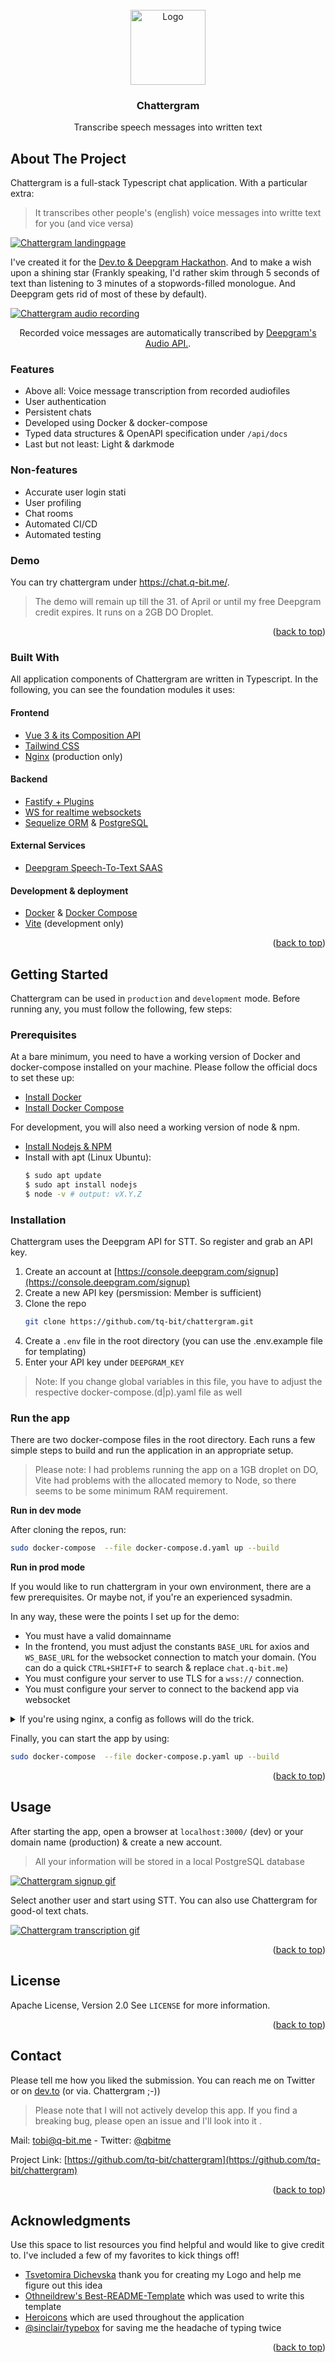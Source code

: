 <div id="top"></div>

<!-- PROJECT LOGO -->
<br />
<div align="center">
  <a href="https://github.com/tq-bit/chattergram">
    <img src="assets/logo.gif" alt="Logo" width="120px" height="120px">
  </a>

  <h3 align="center">Chattergram</h3>

  <p align="center">
    Transcribe speech messages into written text
  </p>
</div>

<!-- ABOUT THE PROJECT -->
## About The Project

Chattergram is a full-stack Typescript chat application. With a particular extra:

> It transcribes other people's (english) voice messages into writte text for you (and vice versa)

[![Chattergram landingpage][product-screenshot]](#)

I've created it for the [Dev.to & Deepgram Hackathon](https://dev.to/devteam/join-us-for-a-new-kind-of-hackathon-on-dev-brought-to-you-by-deepgram-2bjd). And to make a wish upon a shining star (Frankly speaking, I'd rather skim through 5 seconds of text than listening to 3 minutes of a stopwords-filled monologue. And Deepgram gets rid of most of these by default).


[![Chattergram audio recording][example-screenshot-I]](#)
<div align="center">Recorded voice messages are automatically transcribed by <a href="https://developers.deepgram.com/api-reference/">Deepgram's Audio API.</a>.  </div>

### Features
- Above all: Voice message transcription from recorded audiofiles
- User authentication
- Persistent chats
- Developed using Docker & docker-compose
- Typed data structures & OpenAPI specification under `/api/docs`
- Last but not least: Light & darkmode

### Non-features
- Accurate user login stati
- User profiling
- Chat rooms
- Automated CI/CD
- Automated testing

### Demo

You can try chattergram under https://chat.q-bit.me/.

> The demo will remain up till the 31. of April or until my free Deepgram credit expires. It runs on a 2GB DO Droplet.

<p align="right">(<a href="#top">back to top</a>)</p>

### Built With

All application components of Chattergram are written in Typescript. In the following, you can see the foundation modules it uses:

#### Frontend

* [Vue 3 & its Composition API](https://vuejs.org/)
* [Tailwind CSS](https://tailwindcss.com/)
* [Nginx](https://www.nginx.com/) (production only)

#### Backend
* [Fastify + Plugins](https://www.fastify.io/)
* [WS for realtime websockets](https://github.com/websockets/ws)
* [Sequelize ORM](https://sequelize.org/) & [PostgreSQL](https://www.postgresql.org/)

#### External Services
* [Deepgram Speech-To-Text SAAS](https://deepgram.com/)

#### Development & deployment
* [Docker](https://www.docker.com/) & [Docker Compose](https://docs.docker.com/compose/)
* [Vite](https://vitejs.dev/) (development only)

<p align="right">(<a href="#top">back to top</a>)</p>

<!-- GETTING STARTED -->
## Getting Started

Chattergram can be used in `production` and `development` mode. Before running any, you must follow the following, few steps:

### Prerequisites

At a bare minimum, you need to have a working version of Docker and docker-compose installed on your machine. Please follow the official docs to set these up:

* [Install Docker](https://docs.docker.com/engine/install/)
* [Install Docker Compose](https://docs.docker.com/compose/install/)

For development, you will also need a working version of node & npm.

* [Install Nodejs & NPM](https://nodejs.org/en/download/)
* Install with apt (Linux Ubuntu):
  ```sh
  $ sudo apt update
  $ sudo apt install nodejs
  $ node -v # output: vX.Y.Z
  ```

### Installation

Chattergram uses the Deepgram API for STT. So register and grab an API key.

1. Create an account at [https://console.deepgram.com/signup](https://console.deepgram.com/signup)
2. Create a new API key (persmission: Member is sufficient)
3. Clone the repo
   ```sh
   git clone https://github.com/tq-bit/chattergram.git
   ```
4. Create a `.env` file in the root directory (you can use the .env.example file for templating)
5. Enter your API key under `DEEPGRAM_KEY`

> Note: If you change global variables in this file, you have to adjust the respective docker-compose.(d|p).yaml file as well

### Run the app

There are two docker-compose files in the root directory. Each runs a few simple steps to build and run the application in an appropriate setup.

> Please note: I had problems running the app on a 1GB droplet on DO, Vite had problems with the allocated memory to Node, so there seems to be some minimum RAM requirement.

**Run in dev mode**

After cloning the repos, run:

```bash
sudo docker-compose  --file docker-compose.d.yaml up --build
```

**Run in prod mode**

If you would like to run chattergram in your own environment, there are a few prerequisites. Or maybe not, if you're an experienced sysadmin.

In any way, these were the points I set up for the demo:

- You must have a valid domainname
- In the frontend, you must adjust the constants `BASE_URL` for axios and `WS_BASE_URL` for the websocket connection to match your domain. (You can do a quick `CTRL+SHIFT+F` to search & replace `chat.q-bit.me`)
- You must configure your server to use TLS for a `wss://` connection.
- You must configure your server to connect to the backend app via websocket

<details>
  <summary>If you're using nginx, a config as follows will do the trick. </summary>
<pre>
# In a dedicated file under /etc/nginx/sites-enabled/<your-domain>
location /ws/ {
  proxy_http_version 1.1;
  proxy_set_header Upgrade $http_upgrade;
  proxy_set_header Connection "Upgrade";
  proxy_set_header Host $host;
  proxy_read_timeout 86400s; # Prevents the WS connection from breaking after ~ 60secs
  proxy_send_timeout 86400s;
  proxy_pass http://localhost:9090/;
}
</pre>
</details>

Finally, you can start the app by using:

```bash
sudo docker-compose  --file docker-compose.p.yaml up --build
```

<p align="right">(<a href="#top">back to top</a>)</p>



<!-- USAGE EXAMPLES -->
## Usage

 After starting the app, open a browser at `localhost:3000/` (dev) or your domain name (production) & create a new account.

> All your information will be stored in a local PostgreSQL database

[![Chattergram signup gif][onboarding-screenshot-I]](#)

Select another user and start using STT. You can also use Chattergram for good-ol text chats.


[![Chattergram transcription gif][onboarding-screenshot-II]](#)


<p align="right">(<a href="#top">back to top</a>)</p>

<!-- LICENSE -->
## License

Apache License, Version 2.0 See `LICENSE` for more information.

<p align="right">(<a href="#top">back to top</a>)</p>



<!-- CONTACT -->
## Contact

Please tell me how you liked the submission. You can reach me on Twitter or on [dev.to](https://dev.to/tqbit) (or via. Chattergram ;-))

> Please note that I will not actively develop this app. If you find a breaking bug, please open an issue and I'll look into it .

Mail: [tobi@q-bit.me](mailto:tobi@q-bit.me) - Twitter: [@qbitme](https://twitter.com/qbitme)

Project Link: [https://github.com/tq-bit/chattergram](https://github.com/tq-bit/chattergram)

<p align="right">(<a href="#top">back to top</a>)</p>

<!-- ACKNOWLEDGMENTS -->
## Acknowledgments

Use this space to list resources you find helpful and would like to give credit to. I've included a few of my favorites to kick things off!

* [Tsvetomira Dichevska](https://www.linkedin.com/in/tsvetomira-dichevska/) thank you for creating my Logo and help me figure out this idea
* [Othneildrew's Best-README-Template](https://github.com/othneildrew/Best-README-Template) which was used to write this template
* [Heroicons](https://heroicons.com/) which are used throughout the application
* [@sinclair/typebox](https://www.npmjs.com/package/@sinclair/typebox) for saving me the headache of typing twice

<p align="right">(<a href="#top">back to top</a>)</p>



<!-- MARKDOWN LINKS & IMAGES -->
<!-- https://www.markdownguide.org/basic-syntax/#reference-style-links -->
[contributors-shield]: https://img.shields.io/github/contributors/tq-bit/chattergram.svg??style=plastic&logo=appveyor
[contributors-url]: https://github.com/tq-bit/chattergram/graphs/contributors
[forks-shield]: https://img.shields.io/github/forks/tq-bit/chattergram.svg??style=plastic&logo=appveyor
[forks-url]: https://github.com/tq-bit/chattergram/network/members
[stars-shield]: https://img.shields.io/github/stars/tq-bit/chattergram.svg??style=plastic&logo=appveyor
[stars-url]: https://github.com/tq-bit/chattergram/stargazers
[issues-shield]: https://img.shields.io/github/issues/tq-bit/chattergram.svg??style=plastic&logo=appveyor
[issues-url]: https://github.com/tq-bit/chattergram/issues
[license-shield]: https://img.shields.io/github/license/tq-bit/chattergram.svg??style=plastic&logo=appveyor
[license-url]: https://github.com/tq-bit/chattergram/blob/master/LICENSE.txt
[linkedin-shield]: https://img.shields.io/badge/-LinkedIn-black.svg??style=social&logo=appveyor&logo=linkedin&colorB=555
[linkedin-url]: https://www.linkedin.com/in/tobias-quante-764aa1140/
[product-logo]: assets/logo.gif
[product-screenshot]: assets/chattergram_landingpage.png
[example-screenshot-I]: assets/chattergram_chat_I.png
[example-screenshot-II]: assets/chattergram_chat_II.png
[onboarding-screenshot-I]: assets/chattergram_signup.gif
[onboarding-screenshot-II]: assets/chattergram_transcribe.gif